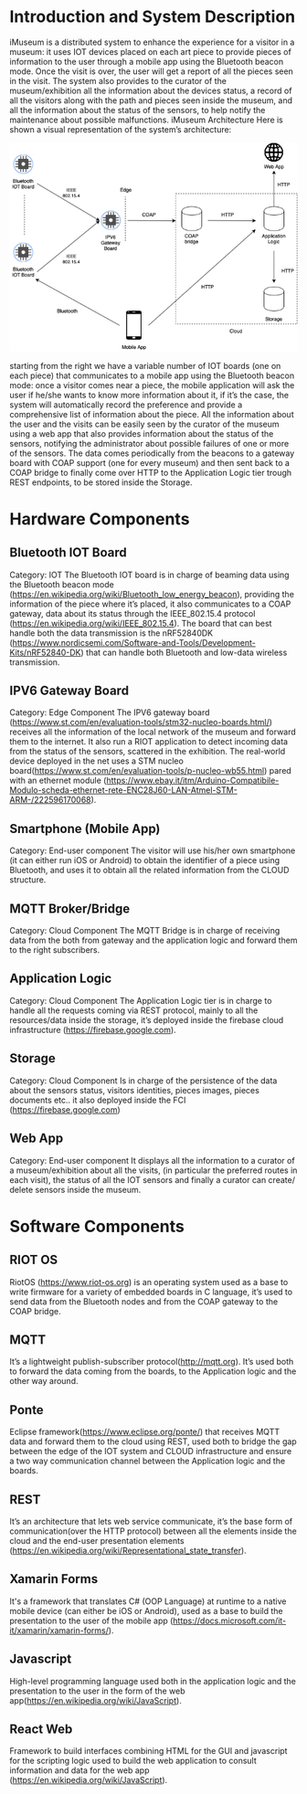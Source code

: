 # Introduction and System Description

iMuseum is a distributed system to enhance the experience for a visitor in a museum: it uses IOT devices placed on each art piece to provide pieces of information to the user through a mobile app using the Bluetooth beacon mode.
Once the visit is over, the user will get a report of all the pieces seen in the visit.
The system also provides to the curator of the museum/exhibition all the information about the devices status, a record of all the visitors along with the path and pieces seen inside the museum, and all the information about the status of the sensors, to help notify the maintenance about possible malfunctions.
iMuseum Architecture
Here is shown a visual representation of the system’s architecture:

 
<div align="center">
<img src="https://github.com/Giulio64/IOT2020BigProject/blob/master/First%20Iteration/Architecture/src/architecture.png" >
</div>

starting from the right we have a variable number of IOT boards (one on each piece) that communicates to a mobile app using the Bluetooth beacon mode: once a visitor comes near a piece, the mobile application will ask the user if he/she wants to know more information about it, if it’s the case, the system will automatically record the preference and provide a comprehensive list of information about the piece.
All the information about the user and the visits can be easily seen by the curator of the museum using a web app that also provides information about the status of the sensors, notifying the administrator about possible failures of one or more of the sensors. The data comes periodically from the beacons to a gateway board with COAP support (one for every museum) and then sent back to a COAP bridge to finally come over HTTP to the Application Logic tier trough REST endpoints, to be stored inside the Storage.

# Hardware Components

## Bluetooth IOT Board
Category: IOT
The Bluetooth IOT board is in charge of beaming data using the Bluetooth beacon mode (https://en.wikipedia.org/wiki/Bluetooth_low_energy_beacon), providing the information of the piece where it’s placed, it also communicates to a COAP gateway, data about its status through the IEEE_802.15.4 protocol (https://en.wikipedia.org/wiki/IEEE_802.15.4).
The board that can best handle both the data transmission is the nRF52840DK (https://www.nordicsemi.com/Software-and-Tools/Development-Kits/nRF52840-DK) that can handle both Bluetooth and low-data wireless transmission.

## IPV6 Gateway Board
Category: Edge Component
The IPV6 gateway board (https://www.st.com/en/evaluation-tools/stm32-nucleo-boards.html/) receives all the information of the local network of the museum and forward them to the internet. It also run a RIOT application to detect incoming data from the status of the sensors, scattered in the exhibition.
The real-world device deployed in the net uses a STM nucleo board(https://www.st.com/en/evaluation-tools/p-nucleo-wb55.html) pared with an ethernet module (https://www.ebay.it/itm/Arduino-Compatibile-Modulo-scheda-ethernet-rete-ENC28J60-LAN-Atmel-STM-ARM-/222596170068).

## Smartphone (Mobile App)
Category: End-user component
The visitor will use his/her own smartphone (it can either run iOS or Android) to obtain the identifier of a piece using Bluetooth, and uses it to obtain all the related information from the CLOUD structure.

## MQTT Broker/Bridge
Category: Cloud Component
The MQTT Bridge is in charge of receiving data from the both from gateway and the application logic and forward them to the right subscribers.


## Application Logic
Category: Cloud Component
The Application Logic tier is in charge to handle all the requests coming via REST protocol, mainly to all the resources/data inside the storage, it’s deployed inside the firebase cloud infrastructure (https://firebase.google.com).

## Storage
Category: Cloud Component
Is in charge of the persistence of the data about the sensors status, visitors identities, pieces images, pieces documents etc.. it also deployed inside the FCI (https://firebase.google.com)

## Web App
Category: End-user component
It displays all the information to a curator of a museum/exhibition about all the visits, (in particular the preferred routes in each visit), the status of all the IOT sensors and finally a curator can create/ delete sensors inside the museum.

# Software Components

## RIOT OS
RiotOS (https://www.riot-os.org) is an operating system used as a base to write firmware for a variety of embedded boards in C language, it’s used to send data from the Bluetooth nodes and from the COAP gateway to the COAP bridge.

## MQTT
It’s a lightweight publish-subscriber protocol(http://mqtt.org). It’s used both to forward the data coming from the boards, to the Application logic and the other way around.

## Ponte
Eclipse framework(https://www.eclipse.org/ponte/) that receives MQTT data and forward them to the cloud using REST, used both to bridge the gap between the edge of the IOT system and CLOUD infrastructure and ensure a two way communication channel between the Application logic and the boards.

## REST
It’s an architecture that lets web service communicate, it’s the base form of communication(over the HTTP protocol) between all the elements inside the cloud and the end-user presentation elements (https://en.wikipedia.org/wiki/Representational_state_transfer).

## Xamarin Forms
It's a framework that translates C# (OOP Language) at runtime to a native mobile device (can either be iOS or Android), used as a base to build the presentation to the user of the mobile app (https://docs.microsoft.com/it-it/xamarin/xamarin-forms/).

## Javascript
High-level programming language used both in the application logic and the presentation to the user in the form of the web app(https://en.wikipedia.org/wiki/JavaScript).

## React Web
Framework to build interfaces combining HTML for the GUI and javascript for the scripting logic used to build the web application to consult information and data for the web app (https://en.wikipedia.org/wiki/JavaScript).
